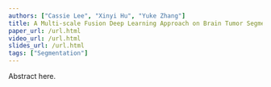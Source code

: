 ```yaml
---
authors: ["Cassie Lee", "Xinyi Hu", "Yuke Zhang"]
title: A Multi-scale Fusion Deep Learning Approach on Brain Tumor Segmentation
paper_url: /url.html
video_url: /url.html
slides_url: /url.html
tags: ["Segmentation"]
---
```


Abstract here.
